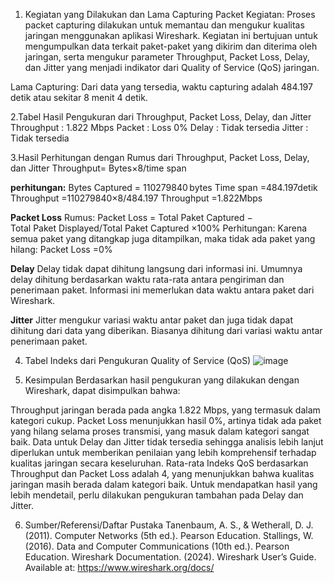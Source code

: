1. Kegiatan yang Dilakukan dan Lama Capturing Packet
Kegiatan:
Proses packet capturing dilakukan untuk memantau dan mengukur kualitas jaringan menggunakan aplikasi Wireshark. Kegiatan ini bertujuan untuk mengumpulkan data terkait paket-paket yang dikirim dan diterima oleh jaringan, serta mengukur parameter Throughput, Packet Loss, Delay, dan Jitter yang menjadi indikator dari Quality of Service (QoS) jaringan.

Lama Capturing:
Dari data yang tersedia, waktu capturing adalah 484.197 detik atau sekitar 8 menit 4 detik.

2.Tabel Hasil Pengukuran dari Throughput, Packet Loss, Delay, dan Jitter
Throughput  :	  1.822 Mbps
Packet      :   Loss	0%
Delay       :	  Tidak tersedia
Jitter      :	  Tidak tersedia

3.Hasil Perhitungan dengan Rumus dari Throughput, Packet Loss, Delay, dan Jitter
Throughput= Bytes×8/time span

**perhitungan:**
Bytes Captured = 110279840 bytes
Time span =484.197detik
Throughput =110279840×8/484.197
Throughput =1.822Mbps

**Packet Loss**
Rumus:
Packet Loss = Total Paket Captured − Total Paket Displayed/Total Paket Captured ×100% 
Perhitungan:
Karena semua paket yang ditangkap juga ditampilkan, maka tidak ada paket yang hilang:
Packet Loss =0%

**Delay**
Delay tidak dapat dihitung langsung dari informasi ini. Umumnya delay dihitung berdasarkan waktu rata-rata antara pengiriman dan penerimaan paket. Informasi ini memerlukan data waktu antara paket dari Wireshark.

**Jitter**
Jitter mengukur variasi waktu antar paket dan juga tidak dapat dihitung dari data yang diberikan. Biasanya dihitung dari variasi waktu antar penerimaan paket.

4. Tabel Indeks dari Pengukuran Quality of Service (QoS)
![image](https://github.com/user-attachments/assets/c8d5d7c6-b7b4-4756-aa8d-3a0519813813)

5. Kesimpulan
Berdasarkan hasil pengukuran yang dilakukan dengan Wireshark, dapat disimpulkan bahwa:

Throughput jaringan berada pada angka 1.822 Mbps, yang termasuk dalam kategori cukup.
Packet Loss menunjukkan hasil 0%, artinya tidak ada paket yang hilang selama proses transmisi, yang masuk dalam kategori sangat baik.
Data untuk Delay dan Jitter tidak tersedia sehingga analisis lebih lanjut diperlukan untuk memberikan penilaian yang lebih komprehensif terhadap kualitas jaringan secara keseluruhan.
Rata-rata Indeks QoS berdasarkan Throughput dan Packet Loss adalah 4, yang menunjukkan bahwa kualitas jaringan masih berada dalam kategori baik.
Untuk mendapatkan hasil yang lebih mendetail, perlu dilakukan pengukuran tambahan pada Delay dan Jitter.


6. Sumber/Referensi/Daftar Pustaka
Tanenbaum, A. S., & Wetherall, D. J. (2011). Computer Networks (5th ed.). Pearson Education.
Stallings, W. (2016). Data and Computer Communications (10th ed.). Pearson Education.
Wireshark Documentation. (2024). Wireshark User’s Guide. Available at: https://www.wireshark.org/docs/






